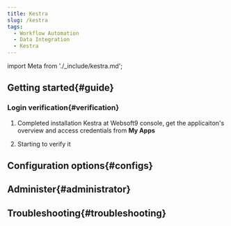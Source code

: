 ```yaml
---
title: Kestra
slug: /kestra
tags:
  - Workflow Automation
  - Data Integration
  - Kestra
---
```


import Meta from './_include/kestra.md';

<Meta name="meta" />

## Getting started{#guide}

### Login verification{#verification}

1. Completed installation Kestra at Websoft9 console, get the applicaiton's overview and access credentials from **My Apps**  

2. Starting to verify it

## Configuration options{#configs}

## Administer{#administrator}

## Troubleshooting{#troubleshooting}